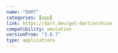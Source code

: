 ```yaml
---
name: "DART"
categories: [app]
link: https://dart.dev/get-dart/archive
compatibility: emulation
versionFrom: "3.0.7"
type: applications
---
```


